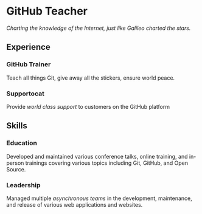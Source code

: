 # GitHub Teacher

_Charting the knowledge of the Internet, just like Galileo charted the stars._

## Experience

### GitHub Trainer

Teach all things Git, give away all the stickers, ensure world peace.


### Supportocat

Provide _world class support_ to customers on the GitHub platform

## Skills

### Education

Developed and maintained various conference talks, online training, and in-person trainings covering various topics including Git, GitHub, and Open Source.

### Leadership

Managed multiple _asynchronous teams_ in the development, maintenance, and release of various web applications and websites.
